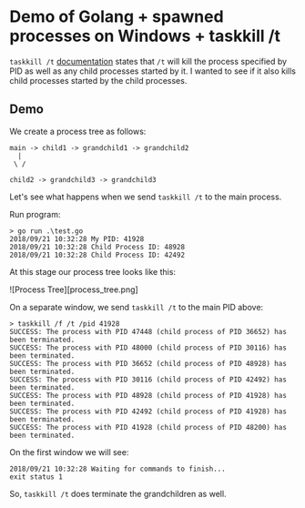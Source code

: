 # Demo of Golang + spawned processes on Windows + taskkill /t

`taskkill /t` [documentation](https://docs.microsoft.com/en-us/windows-server/administration/windows-commands/taskkill) states that `/t` will kill
the process specified by PID as well as any child processes started by it.
I wanted to see if it also kills child processes started by the child processes.

## Demo

We create a process tree as follows:

```
main -> child1 -> grandchild1 -> grandchild2
  |
 \ /

child2 -> grandchild3 -> grandchild3
```


Let's see what happens when we send `taskkill /t` to the main process.

Run program:

```
> go run .\test.go
2018/09/21 10:32:28 My PID: 41928
2018/09/21 10:32:28 Child Process ID: 48928
2018/09/21 10:32:28 Child Process ID: 42492

```

At this stage our process tree looks like this:

![Process Tree][process_tree.png]



On a separate window, we send `taskkill /t` to the main PID above:

```
> taskkill /f /t /pid 41928
SUCCESS: The process with PID 47448 (child process of PID 36652) has been terminated.
SUCCESS: The process with PID 48000 (child process of PID 30116) has been terminated.
SUCCESS: The process with PID 36652 (child process of PID 48928) has been terminated.
SUCCESS: The process with PID 30116 (child process of PID 42492) has been terminated.
SUCCESS: The process with PID 48928 (child process of PID 41928) has been terminated.
SUCCESS: The process with PID 42492 (child process of PID 41928) has been terminated.
SUCCESS: The process with PID 41928 (child process of PID 48200) has been terminated.
```


On the first window we will see:
```
2018/09/21 10:32:28 Waiting for commands to finish...
exit status 1
```

So, `taskkill /t` does terminate the grandchildren as well.